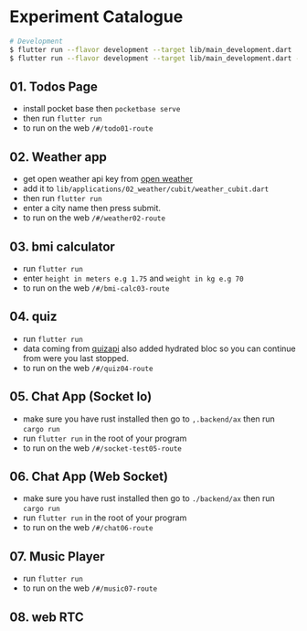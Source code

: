 # Experiment Catalogue

```sh
# Development
$ flutter run --flavor development --target lib/main_development.dart
$ flutter run --flavor development --target lib/main_development.dart -d chrome
```

## 01. Todos Page

- install pocket base then `pocketbase serve`
- then run `flutter run`
- to run on the web `/#/todo01-route`

## 02. Weather app

- get open weather api key from [open weather](https://openweathermap.org/)
- add it to `lib/applications/02_weather/cubit/weather_cubit.dart`
- then run `flutter run`
- enter a city name then press submit.
- to run on the web `/#/weather02-route`

## 03. bmi calculator

- run `flutter run`
- enter `height in meters e.g 1.75` and `weight in kg e.g 70`
- to run on the web `/#/bmi-calc03-route`

## 04. quiz

- run `flutter run`
- data coming from [quizapi](https://quizapi.io/) also added hydrated bloc so you can continue from were you last stopped.
- to run on the web `/#/quiz04-route`

## 05. Chat App (Socket Io)

- make sure you have rust installed then go to `,.backend/ax` then run `cargo run`
- run `flutter run` in the root of your program
- to run on the web `/#/socket-test05-route`

## 06. Chat App (Web Socket)

- make sure you have rust installed then go to `./backend/ax` then run `cargo run`
- run `flutter run` in the root of your program
- to run on the web `/#/chat06-route`

## 07. Music Player

- run `flutter run`
- to run on the web `/#/music07-route`

## 08. web RTC